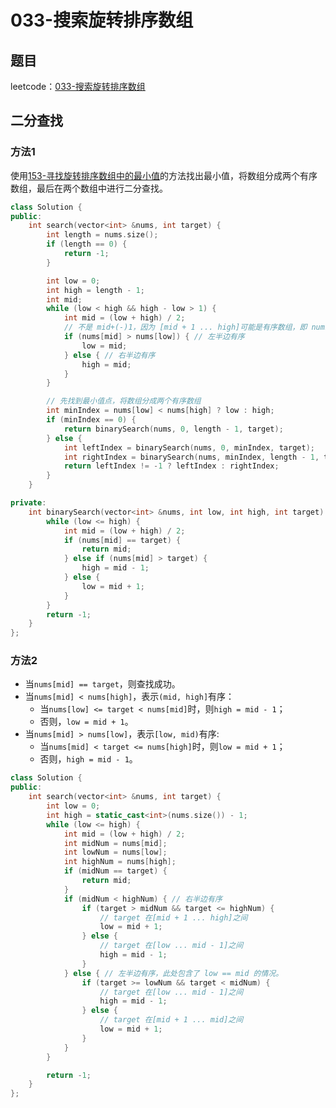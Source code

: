 # 033-搜索旋转排序数组

## 题目

leetcode：[033-搜索旋转排序数组](https://leetcode-cn.com/problems/search-in-rotated-sorted-array/)

## 二分查找

### 方法1

使用[153-寻找旋转排序数组中的最小值](https://leetcode-cn.com/problems/find-minimum-in-rotated-sorted-array/)的方法找出最小值，将数组分成两个有序数组，最后在两个数组中进行二分查找。

```c++
class Solution {
public:
    int search(vector<int> &nums, int target) {
        int length = nums.size();
        if (length == 0) {
            return -1;
        }

        int low = 0;
        int high = length - 1;
        int mid;
        while (low < high && high - low > 1) {
            int mid = (low + high) / 2;
            // 不是 mid+(-)1，因为 [mid + 1 ... high]可能是有序数组，即 nums[mid + 1] 是最小值
            if (nums[mid] > nums[low]) { // 左半边有序
                low = mid;
            } else { // 右半边有序
                high = mid;
            }
        }

        // 先找到最小值点，将数组分成两个有序数组
        int minIndex = nums[low] < nums[high] ? low : high;
        if (minIndex == 0) {
            return binarySearch(nums, 0, length - 1, target);
        } else {
            int leftIndex = binarySearch(nums, 0, minIndex, target);
            int rightIndex = binarySearch(nums, minIndex, length - 1, target);
            return leftIndex != -1 ? leftIndex : rightIndex;
        }
    }

private:
    int binarySearch(vector<int> &nums, int low, int high, int target) {
        while (low <= high) {
            int mid = (low + high) / 2;
            if (nums[mid] == target) {
                return mid;
            } else if (nums[mid] > target) {
                high = mid - 1;
            } else {
                low = mid + 1;
            }
        }
        return -1;
    }
};
```

### 方法2

- 当`nums[mid] == target`，则查找成功。
- 当`nums[mid] < nums[high]`，表示`(mid, high]`有序：
  - 当`nums[low] <= target < nums[mid]`时，则`high = mid - 1`；
  - 否则，`low = mid + 1`。
- 当`nums[mid] > nums[low]`，表示`[low, mid)`有序:
  - 当`nums[mid] < target <= nums[high]`时，则`low = mid + 1`；
  - 否则，`high = mid - 1`。

```c++
class Solution {
public:
    int search(vector<int> &nums, int target) {
        int low = 0;
        int high = static_cast<int>(nums.size()) - 1;
        while (low <= high) {
            int mid = (low + high) / 2;
            int midNum = nums[mid];
            int lowNum = nums[low];
            int highNum = nums[high];
            if (midNum == target) {
                return mid;
            }
            if (midNum < highNum) { // 右半边有序
                if (target > midNum && target <= highNum) {
                    // target 在[mid + 1 ... high]之间
                    low = mid + 1;
                } else {
                    // target 在[low ... mid - 1]之间
                    high = mid - 1;
                }
            } else { // 左半边有序，此处包含了 low == mid 的情况。
                if (target >= lowNum && target < midNum) {
                    // target 在[low ... mid - 1]之间
                    high = mid - 1;
                } else {
                    // target 在[mid + 1 ... mid]之间
                    low = mid + 1;
                }
            }
        }

        return -1;
    }
};
```
